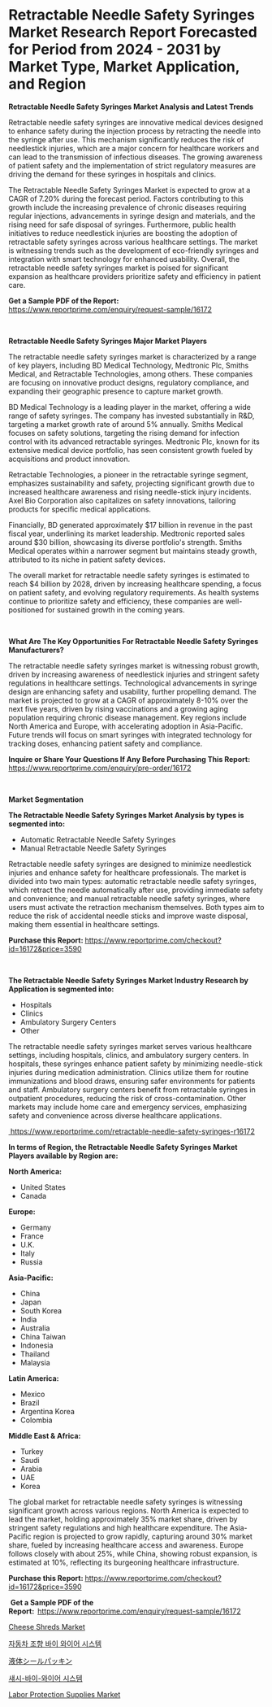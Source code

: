 <p><h1>Retractable Needle Safety Syringes Market Research Report Forecasted for Period from 2024 -  2031 by Market Type, Market Application, and Region</h1></p><p><strong>Retractable Needle Safety Syringes Market Analysis and Latest Trends</strong></p>
<p><p>Retractable needle safety syringes are innovative medical devices designed to enhance safety during the injection process by retracting the needle into the syringe after use. This mechanism significantly reduces the risk of needlestick injuries, which are a major concern for healthcare workers and can lead to the transmission of infectious diseases. The growing awareness of patient safety and the implementation of strict regulatory measures are driving the demand for these syringes in hospitals and clinics.</p><p>The Retractable Needle Safety Syringes Market is expected to grow at a CAGR of 7.20% during the forecast period. Factors contributing to this growth include the increasing prevalence of chronic diseases requiring regular injections, advancements in syringe design and materials, and the rising need for safe disposal of syringes. Furthermore, public health initiatives to reduce needlestick injuries are boosting the adoption of retractable safety syringes across various healthcare settings. The market is witnessing trends such as the development of eco-friendly syringes and integration with smart technology for enhanced usability. Overall, the retractable needle safety syringes market is poised for significant expansion as healthcare providers prioritize safety and efficiency in patient care.</p></p>
<p><strong>Get a Sample PDF of the Report:&nbsp;</strong> <a href="https://www.reportprime.com/enquiry/request-sample/16172">https://www.reportprime.com/enquiry/request-sample/16172</a></p>
<p>&nbsp;</p>
<p><strong>Retractable Needle Safety Syringes Major Market Players</strong></p>
<p><p>The retractable needle safety syringes market is characterized by a range of key players, including BD Medical Technology, Medtronic Plc, Smiths Medical, and Retractable Technologies, among others. These companies are focusing on innovative product designs, regulatory compliance, and expanding their geographic presence to capture market growth.</p><p>BD Medical Technology is a leading player in the market, offering a wide range of safety syringes. The company has invested substantially in R&D, targeting a market growth rate of around 5% annually. Smiths Medical focuses on safety solutions, targeting the rising demand for infection control with its advanced retractable syringes. Medtronic Plc, known for its extensive medical device portfolio, has seen consistent growth fueled by acquisitions and product innovation.</p><p>Retractable Technologies, a pioneer in the retractable syringe segment, emphasizes sustainability and safety, projecting significant growth due to increased healthcare awareness and rising needle-stick injury incidents. Axel Bio Corporation also capitalizes on safety innovations, tailoring products for specific medical applications.</p><p>Financially, BD generated approximately $17 billion in revenue in the past fiscal year, underlining its market leadership. Medtronic reported sales around $30 billion, showcasing its diverse portfolio's strength. Smiths Medical operates within a narrower segment but maintains steady growth, attributed to its niche in patient safety devices.</p><p>The overall market for retractable needle safety syringes is estimated to reach $4 billion by 2028, driven by increasing healthcare spending, a focus on patient safety, and evolving regulatory requirements. As health systems continue to prioritize safety and efficiency, these companies are well-positioned for sustained growth in the coming years.</p></p>
<p>&nbsp;</p>
<p><strong>What Are The Key Opportunities For Retractable Needle Safety Syringes Manufacturers?</strong></p>
<p><p>The retractable needle safety syringes market is witnessing robust growth, driven by increasing awareness of needlestick injuries and stringent safety regulations in healthcare settings. Technological advancements in syringe design are enhancing safety and usability, further propelling demand. The market is projected to grow at a CAGR of approximately 8-10% over the next five years, driven by rising vaccinations and a growing aging population requiring chronic disease management. Key regions include North America and Europe, with accelerating adoption in Asia-Pacific. Future trends will focus on smart syringes with integrated technology for tracking doses, enhancing patient safety and compliance.</p></p>
<p><strong>Inquire or Share Your Questions If Any Before Purchasing This Report:</strong> <a href="https://www.reportprime.com/enquiry/pre-order/16172">https://www.reportprime.com/enquiry/pre-order/16172</a></p>
<p>&nbsp;</p>
<p><strong>Market Segmentation</strong></p>
<p><strong>The Retractable Needle Safety Syringes Market Analysis by types is segmented into:</strong></p>
<p><ul><li>Automatic Retractable Needle Safety Syringes</li><li>Manual Retractable Needle Safety Syringes</li></ul></p>
<p><p>Retractable needle safety syringes are designed to minimize needlestick injuries and enhance safety for healthcare professionals. The market is divided into two main types: automatic retractable needle safety syringes, which retract the needle automatically after use, providing immediate safety and convenience; and manual retractable needle safety syringes, where users must activate the retraction mechanism themselves. Both types aim to reduce the risk of accidental needle sticks and improve waste disposal, making them essential in healthcare settings.</p></p>
<p><strong>Purchase this Report:&nbsp;</strong><a href="https://www.reportprime.com/checkout?id=16172&price=3590">https://www.reportprime.com/checkout?id=16172&price=3590</a></p>
<p>&nbsp;</p>
<p><strong>The Retractable Needle Safety Syringes Market Industry Research by Application is segmented into:</strong></p>
<p><ul><li>Hospitals</li><li>Clinics</li><li>Ambulatory Surgery Centers</li><li>Other</li></ul></p>
<p><p>The retractable needle safety syringes market serves various healthcare settings, including hospitals, clinics, and ambulatory surgery centers. In hospitals, these syringes enhance patient safety by minimizing needle-stick injuries during medication administration. Clinics utilize them for routine immunizations and blood draws, ensuring safer environments for patients and staff. Ambulatory surgery centers benefit from retractable syringes in outpatient procedures, reducing the risk of cross-contamination. Other markets may include home care and emergency services, emphasizing safety and convenience across diverse healthcare applications.</p></p>
<p><a href="https://www.reportprime.com/retractable-needle-safety-syringes-r16172">&nbsp;https://www.reportprime.com/retractable-needle-safety-syringes-r16172</a></p>
<p><strong>In terms of Region, the Retractable Needle Safety Syringes Market Players available by Region are:</strong></p>
<p>
    <p> <strong> North America: </strong>
        <ul>
            <li>United States</li>
            <li>Canada</li>
        </ul>
        </p> 
    <p> <strong> Europe: </strong>
        <ul>
            <li>Germany</li>
            <li>France</li>
            <li>U.K.</li>
            <li>Italy</li>
            <li>Russia</li>
        </ul>
        </p> 
    <p> <strong> Asia-Pacific: </strong>
        <ul>
            <li>China</li>
            <li>Japan</li>
            <li>South Korea</li>
            <li>India</li>
            <li>Australia</li>
            <li>China Taiwan</li>
            <li>Indonesia</li>
            <li>Thailand</li>
            <li>Malaysia</li>
        </ul>
        </p> 
    <p> <strong> Latin America: </strong>
        <ul>
            <li>Mexico</li>
            <li>Brazil</li>
            <li>Argentina Korea</li>
            <li>Colombia</li>
        </ul>
        </p> 
    <p> <strong> Middle East & Africa: </strong>
        <ul>
            <li>Turkey</li>
            <li>Saudi</li>
            <li>Arabia</li>
            <li>UAE</li>
            <li>Korea</li>
        </ul>
    </p>
    </p>
<p><p>The global market for retractable needle safety syringes is witnessing significant growth across various regions. North America is expected to lead the market, holding approximately 35% market share, driven by stringent safety regulations and high healthcare expenditure. The Asia-Pacific region is projected to grow rapidly, capturing around 30% market share, fueled by increasing healthcare access and awareness. Europe follows closely with about 25%, while China, showing robust expansion, is estimated at 10%, reflecting its burgeoning healthcare infrastructure.</p></p>
<p><strong>Purchase this Report: </strong><a href="https://www.reportprime.com/checkout?id=16172&price=3590">https://www.reportprime.com/checkout?id=16172&price=3590</a></p>
<p>&nbsp;<strong>Get a Sample PDF of the Report:&nbsp;&nbsp;</strong><a href="https://www.reportprime.com/enquiry/request-sample/16172">https://www.reportprime.com/enquiry/request-sample/16172</a></p>
<p><strong></strong></p>
<p><p><a href="https://medium.com/@caleighconn2023/this-report-on-cheese-shreds-market-is-a-comprehensive-analysis-of-market-shares-strategies-833039b07944">Cheese Shreds Market</a></p><p><a href="https://medium.com/@zolajenkins98/automotive-steering-by-wire-system-market-%EC%9D%98-%EA%B8%80%EB%A1%9C%EB%B2%8C-%EC%8B%9C%EC%9E%A5-%EA%B0%9C%EC%9A%94%EB%8A%94-%EC%A0%84-%EC%84%B8%EA%B3%84-%EB%B0%8F-%EC%A3%BC%EC%9A%94-%EC%8B%9C%EC%9E%A5%EC%9D%98-%EC%82%B0%EC%97%85%EC%97%90-%EC%98%81%ED%96%A5%EC%9D%84-%EB%AF%B8%EC%B9%98%EB%8A%94-%EC%A3%BC%EC%9A%94-%ED%8A%B8%EB%A0%8C%EB%93%9C%EC%97%90-%EB%8C%80%ED%95%9C-%EB%8F%85%ED%8A%B9%ED%95%9C-3462310dc900">자동차 조향 바이 와이어 시스템</a></p><p><a href="https://medium.com/@kw8enloe/liquid-seal-packing-market-%E3%81%AF-%E3%82%B3%E3%82%B9%E3%83%88%E7%AE%A1%E7%90%86%E3%81%A8%E5%8A%B9%E7%8E%87%E5%90%91%E4%B8%8A%E3%82%92%E5%84%AA%E5%85%88%E3%81%97%E3%81%BE%E3%81%99-%E3%81%95%E3%82%89%E3%81%AB-%E5%A0%B1%E5%91%8A%E6%9B%B8%E3%81%AF%E5%B8%82%E5%A0%B4%E3%81%AE%E9%9C%80%E8%A6%81%E9%9D%A2%E3%81%A8%E4%BE%9B%E7%B5%A6%E9%9D%A2%E3%81%AE%E4%B8%A1%E6%96%B9%E3%82%92%E3%82%AB%E3%83%90%E3%83%BC%E3%81%97%E3%81%A6%E3%81%84%E3%81%BE%E3%81%99-liquid-seal-packing-6d5930e49116">液体シールパッキン</a></p><p><a href="https://medium.com/@zolajenkins98/chassis-by-wire-system-market-%EC%9D%98-%EA%B8%80%EB%A1%9C%EB%B2%8C-%EC%8B%9C%EC%9E%A5-%EA%B0%9C%EC%9A%94%EB%8A%94-%EC%A0%84-%EC%84%B8%EA%B3%84-%EB%B0%8F-%EC%A3%BC%EC%9A%94-%EC%8B%9C%EC%9E%A5%EC%9D%98-%EC%82%B0%EC%97%85%EC%97%90-%EC%98%81%ED%96%A5%EC%9D%84-%EB%AF%B8%EC%B9%98%EB%8A%94-%EC%A3%BC%EC%9A%94-%ED%8A%B8%EB%A0%8C%EB%93%9C%EC%97%90-%EB%8C%80%ED%95%9C-%EB%8F%85%ED%8A%B9%ED%95%9C-%EA%B4%80%EC%A0%90%EC%9D%84-%EC%A0%9C%EA%B3%B5%ED%95%A9%EB%8B%88%EB%8B%A4-b54c008181e5">섀시-바이-와이어 시스템</a></p><p><a href="https://www.linkedin.com/pulse/labor-protection-supplies-market-report-product-type-hand-protectionprotective-bukef?trackingId=x4xzhB49RFC1JzJSPOikdQ%3D%3D">Labor Protection Supplies Market</a></p></p>